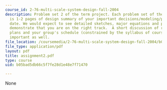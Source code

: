 ```yaml
---
course_id: 2-76-multi-scale-system-design-fall-2004
description: Problem set 2 of the term project. Each problem set of the term project
  is 1-2 pages of design summary of your important decisions/modeling/progress to
  date. We would expect to see detailed sketches, major equations and plots which
  demonstrate that you are on the right track.  A short discussion of risks/mitigation
  plans and your group's schedule (constrained by the syllabus of course) would be
  important as well.
file_location: /coursemedia/2-76-multi-scale-system-design-fall-2004/b05bad5db66c5f7fe28d1e48e7f71470_assignment2.pdf
file_type: application/pdf
layout: pdf
title: assignment2.pdf
type: course
uid: b05bad5db66c5f7fe28d1e48e7f71470

---
```

None